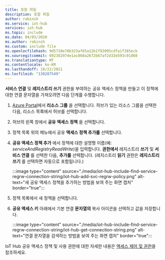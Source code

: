 ```yaml
---
title: 포함 파일
description: 포함 파일
author: robinsh
ms.service: iot-hub
services: iot-hub
ms.topic: include
ms.date: 04/03/2020
ms.author: robinsh
ms.custom: include file
ms.openlocfilehash: 9d5710e78b323af65a12b1f92095cdfa1f385ecb
ms.sourcegitcommit: 692382974e1ac868a2672b67af2d33e593c91d60
ms.translationtype: MT
ms.contentlocale: ko-KR
ms.lasthandoff: 10/22/2021
ms.locfileid: "130287549"
---
```

<!-- This tells how to create a custom shared access policy that has service connect and registry RW permissions for your IoT hub and get the connection string for it-->

**서비스 연결** 및 **레지스트리 쓰기** 권한을 부여하는 공유 액세스 정책을 만들고 이 정책에 대한 연결 문자열을 가져오려면 다음 단계를 수행합니다.

1. [Azure Portal](https://portal.azure.com)에서 **리소스 그룹** 을 선택합니다. 허브가 있는 리소스 그룹을 선택한 다음, 리소스 목록에서 허브를 선택합니다.

1. 허브의 왼쪽 창에서 **공유 액세스 정책** 을 선택합니다.

1. 정책 목록 위의 메뉴에서 공유 **액세스 정책 추가를** 선택합니다.

1. **공유 액세스 정책 추가** 에서 정책에 대한 설명형 이름(예: *serviceAndRegistryReadWrite*)을 입력합니다. **권한에서** 레지스트리 **쓰기** 및 **서비스 연결** 를 선택한 다음, **추가를** 선택합니다. (레지스트리 **읽기** 권한은 **레지스트리 쓰기** 를 선택하면 자동으로 포함됩니다.)

    :::image type="content" source="./media/iot-hub-include-find-service-regrw-connection-string/iot-hub-add-svc-regrw-policy.png" alt-text="새 공유 액세스 정책을 추가하는 방법을 보여 주는 화면 캡처" border="true":::

1. 정책 목록에서 새 정책을 선택합니다.

1. **공유 액세스 키** 아래에서 기본 연결 **문자열의** 복사 아이콘을 선택하고 값을 저장합니다.

    :::image type="content" source="./media/iot-hub-include-find-service-regrw-connection-string/iot-hub-get-connection-string.png" alt-text="연결 문자열을 검색하는 방법을 보여 주는 화면 캡처" border="true":::

IoT Hub 공유 액세스 정책 및 사용 권한에 대한 자세한 내용은 [액세스 제어 및 권한](../articles/iot-hub/iot-hub-dev-guide-sas.md#access-control-and-permissions)을 참조하세요.
